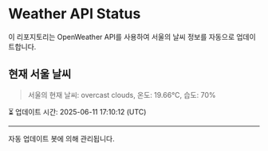 
# Weather API Status

이 리포지토리는 OpenWeather API를 사용하여 서울의 날씨 정보를 자동으로 업데이트합니다.

## 현재 서울 날씨
> 서울의 현재 날씨: overcast clouds, 온도: 19.66°C, 습도: 70%

⏳ 업데이트 시간: 2025-06-11 17:10:12 (UTC)

---
자동 업데이트 봇에 의해 관리됩니다.

